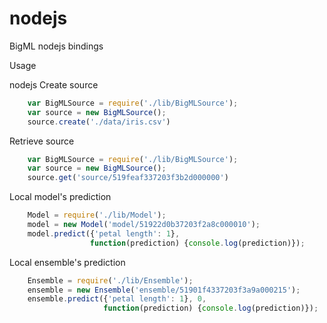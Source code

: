 nodejs
======

BigML nodejs bindings

Usage

nodejs
Create source 
```js
    var BigMLSource = require('./lib/BigMLSource');
    var source = new BigMLSource();
    source.create('./data/iris.csv')
```

Retrieve source

```js
    var BigMLSource = require('./lib/BigMLSource');
    var source = new BigMLSource();
    source.get('source/519feaf337203f3b2d000000')
```

Local model's prediction

```js
    Model = require('./lib/Model');
    model = new Model('model/51922d0b37203f2a8c000010');
    model.predict({'petal length': 1},
                  function(prediction) {console.log(prediction)});
```

Local ensemble's prediction

```js
    Ensemble = require('./lib/Ensemble');
    ensemble = new Ensemble('ensemble/51901f4337203f3a9a000215');
    ensemble.predict({'petal length': 1}, 0, 
                     function(prediction) {console.log(prediction)});
```
